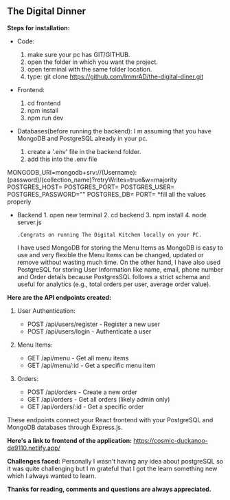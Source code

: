 ## **The Digital Dinner**

 **Steps for installation:**
 
 

 - Code:
	  1. make sure your pc has GIT/GITHUB.
	  2. open the folder in which you want the project.
	  3. open terminal with the same folder location.
	  4. type: 
		git clone https://github.com/ImmrAD/the-digital-diner.git

 - Frontend:
	 1. cd frontend
	 2. npm install 
	 3. npm run dev
	
	
 - Databases(before running the backend):
 I m assuming that you have MongoDB and PostgreSQL already in your pc.
    1. create a '.env' file in the backend folder.
    2. add this into the .env file

  

 MONGODB_URI=mongodb+srv://(Username):(password)/(collection_name)?retryWrites=true&w=majority 
POSTGRES_HOST=
POSTGRES_PORT=
POSTGRES_USER=
POSTGRES_PASSWORD=""
POSTGRES_DB=
PORT=
*fill all the values properly

 - Backend
       1. open new terminal
       2. cd backend 
       3. npm install
       4. node server.js
       
       .Congrats on running The Digital Kitchen locally on your PC.

	I have used MongoDB for storing the Menu Items as MongoDB is easy to use and very flexible the Menu Items can be changed, updated or remove without wasting much time.
	On the other hand, I have also used PostgreSQL for storing User Information like name, email, phone number and Order details because PostgresSQL follows a strict schema and useful for analytics (e.g., total orders per user, average order value).

**Here are the API endpoints created:**

1. User Authentication:
   
   - POST /api/users/register - Register a new user
   - POST /api/users/login - Authenticate a user
2. Menu Items:
   
   - GET /api/menu - Get all menu items
   - GET /api/menu/:id - Get a specific menu item
3. Orders:
   
   - POST /api/orders - Create a new order
   - GET /api/orders - Get all orders (likely admin only)
   - GET /api/orders/:id - Get a specific order
   
These endpoints connect your React frontend with your PostgreSQL and MongoDB databases through Express.js.

**Here's a link to frontend of the application:**
https://cosmic-duckanoo-de9110.netlify.app/        
          
   **Challenges faced:**
	          Personally I wasn't having any idea about postgreSQL  so it was quite challenging but I m grateful that I got the learn something new which I always wanted to learn. 

**Thanks for reading, comments and questions are always appreciated.**

